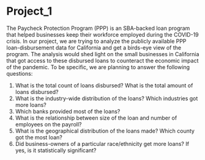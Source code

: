 # Project_1
The Paycheck Protection Program (PPP) is an SBA-backed loan program that helped businesses keep their workforce employed during the COVID-19 crisis. In our project, we are trying to analyze the publicly available PPP loan-disbursement data for California and get a birds-eye view of the program. The analysis would shed light on the small businesses in California that got access to these disbursed loans to counteract the economic impact of the pandemic.  To be specific, we are planning to answer the following questions:
1.	What is the total count of loans disbursed? What is the total amount of loans disbursed?
2.	What is the industry-wide distribution of the loans? Which industries got more loans?
3.	Which banks provided most of the loans?
4.	What is the relationship between size of the loan and number of employees on the payroll?
5.	What is the geographical distribution of the loans made? Which county got the most loan?
6.	Did business-owners of a particular race/ethnicity get more loans? If yes, is it statistically significant?
